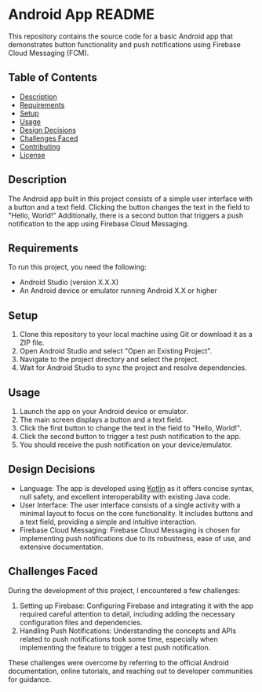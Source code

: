 # Android App README

This repository contains the source code for a basic Android app that demonstrates button functionality and push notifications using Firebase Cloud Messaging (FCM).

## Table of Contents

- [Description](#description)
- [Requirements](#requirements)
- [Setup](#setup)
- [Usage](#usage)
- [Design Decisions](#design-decisions)
- [Challenges Faced](#challenges-faced)
- [Contributing](#contributing)
- [License](#license)

## Description

The Android app built in this project consists of a simple user interface with a button and a text field. Clicking the button changes the text in the field to "Hello, World!" Additionally, there is a second button that triggers a push notification to the app using Firebase Cloud Messaging.

## Requirements

To run this project, you need the following:

- Android Studio (version X.X.X)
- An Android device or emulator running Android X.X or higher

## Setup

1. Clone this repository to your local machine using Git or download it as a ZIP file.
2. Open Android Studio and select "Open an Existing Project".
3. Navigate to the project directory and select the project.
4. Wait for Android Studio to sync the project and resolve dependencies.

## Usage

1. Launch the app on your Android device or emulator.
2. The main screen displays a button and a text field.
3. Click the first button to change the text in the field to "Hello, World!".
4. Click the second button to trigger a test push notification to the app.
5. You should receive the push notification on your device/emulator.

## Design Decisions

- Language: The app is developed using [Kotlin](https://kotlinlang.org/) as it offers concise syntax, null safety, and excellent interoperability with existing Java code.
- User Interface: The user interface consists of a single activity with a minimal layout to focus on the core functionality. It includes buttons and a text field, providing a simple and intuitive interaction.
- Firebase Cloud Messaging: Firebase Cloud Messaging is chosen for implementing push notifications due to its robustness, ease of use, and extensive documentation.

## Challenges Faced

During the development of this project, I encountered a few challenges:

1. Setting up Firebase: Configuring Firebase and integrating it with the app required careful attention to detail, including adding the necessary configuration files and dependencies.
2. Handling Push Notifications: Understanding the concepts and APIs related to push notifications took some time, especially when implementing the feature to trigger a test push notification.

These challenges were overcome by referring to the official Android documentation, online tutorials, and reaching out to developer communities for guidance.
